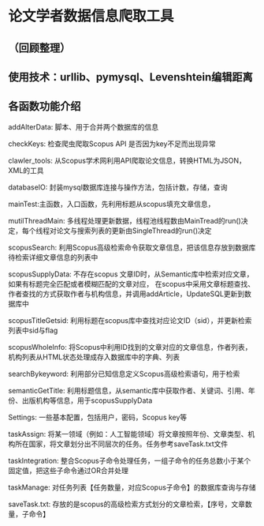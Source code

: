 # 论文学者数据信息爬取工具
（回顾整理）
--

## 使用技术：urllib、pymysql、Levenshtein编辑距离

## 各函数功能介绍
addAlterData: 脚本、用于合并两个数据库的信息

checkKeys: 检查爬虫爬取Scopus API 是否因为key不足而出现异常

clawler_tools: 从Scopus学术网利用API爬取论文信息，转换HTML为JSON，XML的工具

databaseIO: 封装mysql数据库连接与操作方法，包括计数，存储，查询

mainTest:主函数，入口函数，先利用标题从scopus填充文章信息，

mutilThreadMain: 多线程处理更新数据，线程池线程数由MainTread的run()决定，每个线程对论文与搜索列表的更新由SingleThread的run()决定

scopusSearch: 利用Scopus高级检索命令获取文章信息，把该信息存放到数据库待检索详细文章信息的列表中

scopusSupplyData: 不存在scopus 文章ID时，从Semantic库中检索对应文章，如果有标题完全匹配或者模糊匹配的文章对应，
                  在scopus中采用文章标题查找、作者查找的方式获取作者与机构信息，并调用addArticle，UpdateSQL更新到数据库中

scopusTitleGetsid: 利用标题在scopus库中查找对应论文ID（sid），并更新检索列表中sid与flag

scopusWholeInfo: 将Scopus中利用ID找到的文章对应的文章信息，作者列表，机构列表从HTML状态处理成存入数据库中的字典、列表

searchBykeyword: 利用部分已知信息定义Scopus高级检索语句，用于检索

semanticGetTitle: 利用标题信息，从semantic库中获取作者、关键词、引用、年份、出版机构等信息，用于scopusSupplyData

Settings: 一些基本配置，包括用户，密码，Scopus key等

taskAssign: 将某一领域（例如：人工智能领域）将文章按照年份、文章类型、机构所在国家，将文章划分出不同层次的任务。任务参考saveTask.txt文件

taskIntegration: 整合Scopus子命令处理任务，一组子命令的任务总数小于某个固定值，把这些子命令通过OR合并处理

taskManage: 对任务列表【任务数量，对应Scopus子命令】的数据库查询与存储


saveTask.txt: 存放的是scopus的高级检索方式划分的文章检索，【序号，文章数量，子命令】
